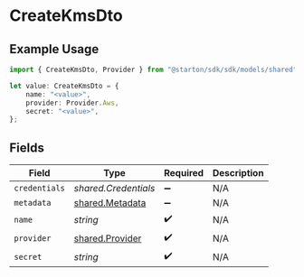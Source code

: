 # CreateKmsDto

## Example Usage

```typescript
import { CreateKmsDto, Provider } from "@starton/sdk/sdk/models/shared";

let value: CreateKmsDto = {
    name: "<value>",
    provider: Provider.Aws,
    secret: "<value>",
};
```

## Fields

| Field                                                     | Type                                                      | Required                                                  | Description                                               |
| --------------------------------------------------------- | --------------------------------------------------------- | --------------------------------------------------------- | --------------------------------------------------------- |
| `credentials`                                             | *shared.Credentials*                                      | :heavy_minus_sign:                                        | N/A                                                       |
| `metadata`                                                | [shared.Metadata](../../../sdk/models/shared/metadata.md) | :heavy_minus_sign:                                        | N/A                                                       |
| `name`                                                    | *string*                                                  | :heavy_check_mark:                                        | N/A                                                       |
| `provider`                                                | [shared.Provider](../../../sdk/models/shared/provider.md) | :heavy_check_mark:                                        | N/A                                                       |
| `secret`                                                  | *string*                                                  | :heavy_check_mark:                                        | N/A                                                       |